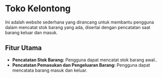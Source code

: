 # Toko Kelontong

Ini adalah website sederhana yang dirancang untuk membantu pengguna dalam mencatat stok barang yang ada, disertai dengan pencatatan saat barang keluar dan masuk.

## Fitur Utama

- **Pencatatan Stok Barang:** Pengguna dapat mencatat stok barang awal..
- **Pencatatan Pemasukan dan Pengeluaran Barang:** Pengguna dapat mencatata barang masuk dan keluar.
